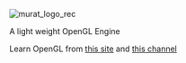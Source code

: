 ![murat_logo_rec](https://user-images.githubusercontent.com/16449102/63659771-da92c200-c7e5-11e9-829b-4b39b0ad6f9b.png)

A light weight OpenGL Engine

Learn OpenGL from [this site](https://learnopengl.com/) and [this channel](https://www.youtube.com/user/TheChernoProject)
